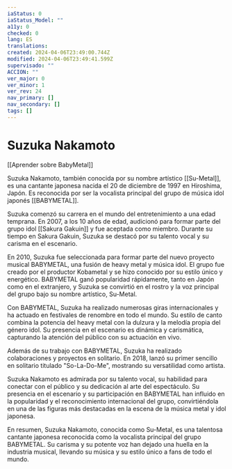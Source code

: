 ```yaml
---
iaStatus: 0
iaStatus_Model: ""
a11y: 0
checked: 0
lang: ES
translations: 
created: 2024-04-06T23:49:00.744Z
modified: 2024-04-06T23:49:41.599Z
supervisado: ""
ACCION: ""
ver_major: 0
ver_minor: 1
ver_rev: 24
nav_primary: []
nav_secondary: []
tags: []
---
```

# Suzuka Nakamoto

[[Aprender sobre BabyMetal]]

Suzuka Nakamoto, también conocida por su nombre artístico [[Su-Metal]], es una cantante japonesa nacida el 20 de diciembre de 1997 en Hiroshima, Japón. Es reconocida por ser la vocalista principal del grupo de música idol japonés [[BABYMETAL]].

Suzuka comenzó su carrera en el mundo del entretenimiento a una edad temprana. En 2007, a los 10 años de edad, audicionó para formar parte del grupo idol [[Sakura Gakuin]] y fue aceptada como miembro. Durante su tiempo en Sakura Gakuin, Suzuka se destacó por su talento vocal y su carisma en el escenario.

En 2010, Suzuka fue seleccionada para formar parte del nuevo proyecto musical BABYMETAL, una fusión de heavy metal y música idol. El grupo fue creado por el productor Kobametal y se hizo conocido por su estilo único y energético. BABYMETAL ganó popularidad rápidamente, tanto en Japón como en el extranjero, y Suzuka se convirtió en el rostro y la voz principal del grupo bajo su nombre artístico, Su-Metal.

Con BABYMETAL, Suzuka ha realizado numerosas giras internacionales y ha actuado en festivales de renombre en todo el mundo. Su estilo de canto combina la potencia del heavy metal con la dulzura y la melodía propia del género idol. Su presencia en el escenario es dinámica y carismática, capturando la atención del público con su actuación en vivo.

Además de su trabajo con BABYMETAL, Suzuka ha realizado colaboraciones y proyectos en solitario. En 2018, lanzó su primer sencillo en solitario titulado "So-La-Do-Me", mostrando su versatilidad como artista.

Suzuka Nakamoto es admirada por su talento vocal, su habilidad para conectar con el público y su dedicación al arte del espectáculo. Su presencia en el escenario y su participación en BABYMETAL han influido en la popularidad y el reconocimiento internacional del grupo, convirtiéndola en una de las figuras más destacadas en la escena de la música metal y idol japonesa.

En resumen, Suzuka Nakamoto, conocida como Su-Metal, es una talentosa cantante japonesa reconocida como la vocalista principal del grupo BABYMETAL. Su carisma y su potente voz han dejado una huella en la industria musical, llevando su música y su estilo único a fans de todo el mundo.